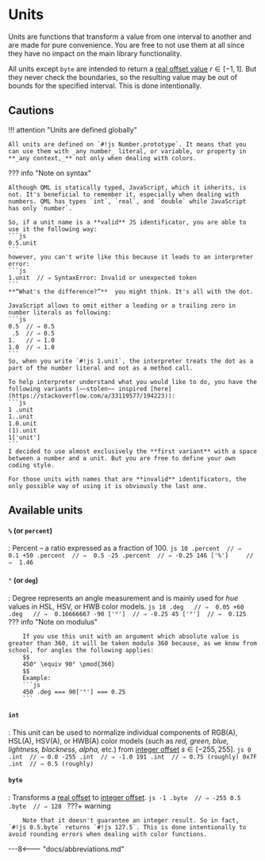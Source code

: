 # Units

Units are functions that transform a value from one interval to another and are made for pure convenience. You are free to not use them at all since they have no impact on the main library functionality.

All units except `byte` are intended to return a [real offset value][offset-interval] $r \in [-1, 1]$. But they never check the boundaries, so the resulting value may be out of bounds for the specified interval. This is done intentionally.

## Cautions

!!! attention "Units are defined globally"

	All units are defined on `#!js Number.prototype`. It means that you can use them with _any number_ literal, or variable, or property in **_any context,_** not only when dealing with colors.

??? info "Note on syntax"

	Although QML is statically typed, JavaScript, which it inherits, is not. It's beneficial to remember it, especially when dealing with numbers. QML has types `int`, `real`, and `double` while JavaScript has only `number`.

	So, if a unit name is a **valid** JS identificator, you are able to use it the following way:
	```js
	0.5.unit
	```
	however, you can't write like this because it leads to an interpreter error:
	```js
	1.unit  // ⇒ SyntaxError: Invalid or unexpected token
	```
	**“What's the difference?”**  you might think. It's all with the dot.

	JavaScript allows to omit either a leading or a trailing zero in number literals as following:
	```js
	0.5  // ⇒ 0.5
	 .5  // ⇒ 0.5
	1.   // ⇒ 1.0
	1.0  // ⇒ 1.0
	```
	So, when you write `#!js 1.unit`, the interpreter treats the dot as a part of the number literal and not as a method call.

	To help interpreter understand what you would like to do, you have the following variants (~~stolen~~ inspired [here](https://stackoverflow.com/a/33119577/194223)):
	```js
	1 .unit
	1..unit
	1.0.unit
	(1).unit
	1['unit']
	```
	I decided to use almost exclusively the **first variant** with a space between a number and a unit. But you are free to define your own coding style.

	For those units with names that are **invalid** identificators, the only possible way of using it is obviously the last one.

## Available units

#### `%` (or `percent`)

:	Percent &ndash; a ratio expressed as a fraction of 100.
	```js
	 10 .percent  // ⇒  0.1
	+50 .percent  // ⇒  0.5
	-25 .percent  // ⇒ -0.25
	146 ['%']     // ⇒  1.46
	```

#### `°` (or `deg`)

:	Degree represents an angle measurement and is mainly used for _hue_ values in HSL, HSV, or HWB color models.
	```js
	 18 .deg   // ⇒  0.05
	+60 .deg   // ⇒  0.16666667
	-90 ['°']  // ⇒ -0.25
	 45 ['°']  // ⇒  0.125
	```
	??? info "Note on modulus"

		If you use this unit with an argument which absolute value is greater than 360, it will be taken modulo 360 because, as we know from school, for angles the following applies:
		$$
		450° \equiv 90° \pmod{360}
		$$
		Example:
		```js
		450 .deg === 90['°'] === 0.25
		```

#### `int`

:	This unit can be used to normalize individual components of RGB(A), HSL(A), HSV(A), or HWB(A) color models (such as _red, green, blue, lightness, blackness, alpha,_ etc.) from [integer offset][integer-interval] $s\in [-255, 255]$.
	```js
	   0 .int  // ⇒ 0.0
	-255 .int  // ⇒ -1.0
	 191 .int  // ⇒ 0.75 (roughly)
	0x7F .int  // ⇒ 0.5 (roughly)
	```

#### `byte`

:	Transforms a [real offset][offset-interval] to [integer offset][integer-offset-interval].
	```js
	 -1 .byte  // ⇒ -255
	0.5 .byte  // ⇒ 128
	```
	???+ warning

		Note that it doesn't guarantee an integer result. So in fact, `#!js 0.5.byte` returns `#!js 127.5`. This is done intentionally to avoid rounding errors when dealing with color functions.

[normalized-interval]: /getting-started/basic-concepts/#normalized-real-interval-norm "Normalized real interval"
[offset-interval]: /getting-started/basic-concepts/#normalized-real-offset-interval-offset "Normalized real offset inteval"
[integer-interval]: /getting-started/basic-concepts/#integer-interval-8bit "Integer interval"
[integer-offset-interval]: /getting-started/basic-concepts/#integer-offset-interval-9bit "Integer offset interval"

---8<--- "docs/abbreviations.md"
